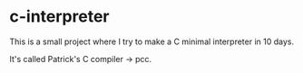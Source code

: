 # c-interpreter

This is a small project where I try to make a C minimal interpreter in 10 days.

It's called Patrick's C compiler -> pcc.


